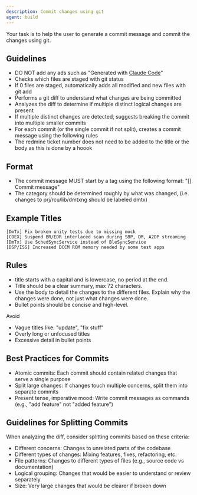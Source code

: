 ```yaml
---
description: Commit changes using git
agent: build
---
```


Your task is to help the user to generate a commit message and commit the changes using git.

## Guidelines

- DO NOT add any ads such as "Generated with [Claude Code](https://claude.ai/code)"
- Checks which files are staged with git status
- If 0 files are staged, automatically adds all modified and new files with git add
- Performs a git diff to understand what changes are being committed
- Analyzes the diff to determine if multiple distinct logical changes are present
- If multiple distinct changes are detected, suggests breaking the commit into multiple smaller commits
- For each commit (or the single commit if not split), creates a commit message using the following rules
- The redmine ticket number does not need to be added to the title or the body as this is done by a hoook

## Format

* The commit message MUST start by a tag using the following format: "[<category>] Commit message"
* The category should be determined roughly by what was changed, (i.e. changes to prj/rcu/lib/dmtxng should be labeled dmtx)

## Example Titles

```
[DmTx] Fix broken unity tests due to missing mock
[COEX] Suspend BR/EDR interlaced scan during SBP, DM, A2DP streaming
[DmTx] Use SchedSyncService instead of BleSyncService
[DSP/ISS] Increased DCCM ROM memory needed by some test apps
```

## Rules

* title starts with a capital and is lowercase, no period at the end.
* Title should be a clear summary, max 72 characters.
* Use the body to detail the changes to the different files. Explain why the changes were done, not just what changes were done.
* Bullet points should be concise and high-level.

Avoid

* Vague titles like: "update", "fix stuff"
* Overly long or unfocused titles
* Excessive detail in bullet points

## Best Practices for Commits

- Atomic commits: Each commit should contain related changes that serve a single purpose
- Split large changes: If changes touch multiple concerns, split them into separate commits
- Present tense, imperative mood: Write commit messages as commands (e.g., "add feature" not "added feature")

## Guidelines for Splitting Commits

When analyzing the diff, consider splitting commits based on these criteria:

- Different concerns: Changes to unrelated parts of the codebase
- Different types of changes: Mixing features, fixes, refactoring, etc.
- File patterns: Changes to different types of files (e.g., source code vs documentation)
- Logical grouping: Changes that would be easier to understand or review separately
- Size: Very large changes that would be clearer if broken down
